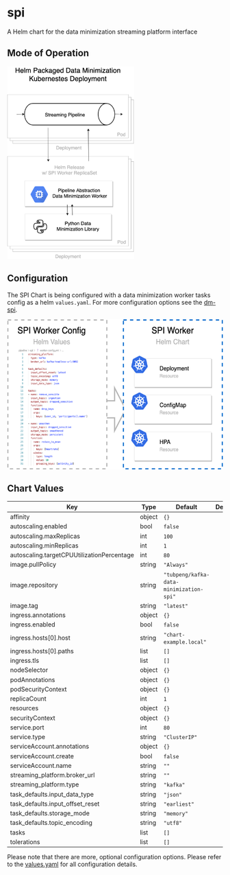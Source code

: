 spi
===

A Helm chart for the data minimization streaming platform interface

## Mode of Operation

<img src="img/spi-chart-architecture-on-k8s.png" alt="SPI Chart Architecture on Kubernetes" height="450" />

## Configuration

The SPI Chart is being configured with a data minimization worker tasks config as a helm `values.yaml`.
For more configuration options see the [dm-spi](https://github.com/peng-data-minimization/dm-spi#configuration).

<img src="img/spi-chart-configuration.png" alt="SPI Chart Configuration" height="350" /> </td>


## Chart Values

| Key | Type | Default | Description |
|-----|------|---------|-------------|
| affinity | object | `{}` |  |
| autoscaling.enabled | bool | `false` |  |
| autoscaling.maxReplicas | int | `100` |  |
| autoscaling.minReplicas | int | `1` |  |
| autoscaling.targetCPUUtilizationPercentage | int | `80` |  |
| image.pullPolicy | string | `"Always"` |  |
| image.repository | string | `"tubpeng/kafka-data-minimization-spi"` |  |
| image.tag | string | `"latest"` |  |
| ingress.annotations | object | `{}` |  |
| ingress.enabled | bool | `false` |  |
| ingress.hosts[0].host | string | `"chart-example.local"` |  |
| ingress.hosts[0].paths | list | `[]` |  |
| ingress.tls | list | `[]` |  |
| nodeSelector | object | `{}` |  |
| podAnnotations | object | `{}` |  |
| podSecurityContext | object | `{}` |  |
| replicaCount | int | `1` |  |
| resources | object | `{}` |  |
| securityContext | object | `{}` |  |
| service.port | int | `80` |  |
| service.type | string | `"ClusterIP"` |  |
| serviceAccount.annotations | object | `{}` |  |
| serviceAccount.create | bool | `false` |  |
| serviceAccount.name | string | `""` |  |
| streaming_platform.broker_url | string | `""` |  |
| streaming_platform.type | string | `"kafka"` |  |
| task_defaults.input_data_type | string | `"json"` |  |
| task_defaults.input_offset_reset | string | `"earliest"` |  |
| task_defaults.storage_mode | string | `"memory"` |  |
| task_defaults.topic_encoding | string | `"utf8"` |  |
| tasks | list | `[]` |  |
| tolerations | list | `[]` |  |

Please note that there are more, optional configuration options. Please refer to the [values.yaml](values.yaml) for all configuration details.